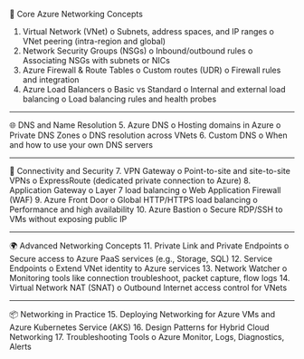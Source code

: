 🔷 Core Azure Networking Concepts
1.	Virtual Network (VNet)
o	Subnets, address spaces, and IP ranges
o	VNet peering (intra-region and global)
2.	Network Security Groups (NSGs)
o	Inbound/outbound rules
o	Associating NSGs with subnets or NICs
3.	Azure Firewall & Route Tables
o	Custom routes (UDR)
o	Firewall rules and integration
4.	Azure Load Balancers
o	Basic vs Standard
o	Internal and external load balancing
o	Load balancing rules and health probes
________________________________________
🌐 DNS and Name Resolution
5.	Azure DNS
o	Hosting domains in Azure
o	Private DNS Zones
o	DNS resolution across VNets
6.	Custom DNS
o	When and how to use your own DNS servers
________________________________________
🔐 Connectivity and Security
7.	VPN Gateway
o	Point-to-site and site-to-site VPNs
o	ExpressRoute (dedicated private connection to Azure)
8.	Application Gateway
o	Layer 7 load balancing
o	Web Application Firewall (WAF)
9.	Azure Front Door
o	Global HTTP/HTTPS load balancing
o	Performance and high availability
10.	Azure Bastion
o	Secure RDP/SSH to VMs without exposing public IP
________________________________________
🌍 Advanced Networking Concepts
11.	Private Link and Private Endpoints
o	Secure access to Azure PaaS services (e.g., Storage, SQL)
12.	Service Endpoints
o	Extend VNet identity to Azure services
13.	Network Watcher
o	Monitoring tools like connection troubleshoot, packet capture, flow logs
14.	Virtual Network NAT (SNAT)
o	Outbound Internet access control for VNets
________________________________________
📦 Networking in Practice
15.	Deploying Networking for Azure VMs and Azure Kubernetes Service (AKS)
16.	Design Patterns for Hybrid Cloud Networking
17.	Troubleshooting Tools
o	Azure Monitor, Logs, Diagnostics, Alerts

